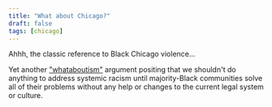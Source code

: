 ```yaml
---
title: "What about Chicago?"
draft: false
tags: [chicago]
---
```


Ahhh, the classic reference to Black Chicago violence...  
  
Yet another ["whataboutism"](https://en.m.wikipedia.org/wiki/Whataboutism) argument positing that we shouldn't do anything to address systemic racism until majority-Black communities solve all of their problems without any help or changes to the current legal system or culture.

